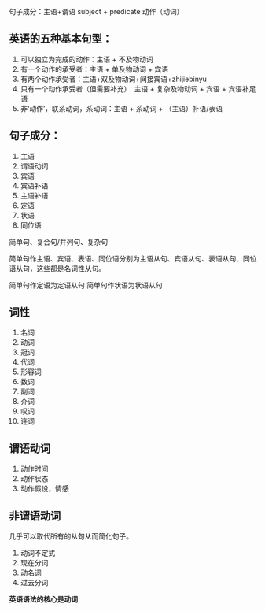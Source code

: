 句子成分：主语+谓语 subject + predicate
动作（动词）

## 英语的五种基本句型：
1. 可以独立为完成的动作：主语 + 不及物动词
2. 有一个动作的承受者：主语 + 单及物动词 + 宾语
3. 有两个动作承受者：主语+双及物动词+间接宾语+zhijiebinyu
4. 只有一个动作承受者（但需要补充）：主语 + 复杂及物动词 + 宾语 + 宾语补足语
5. 非‘动作’，联系动词，系动词：主语 + 系动词 + （主语）补语/表语

## 句子成分：
1. 主语
2. 谓语动词
3. 宾语
4. 宾语补语
5. 主语补语
6. 定语
7. 状语
8. 同位语
   

简单句、复合句/并列句、复杂句

简单句作主语、宾语、表语、同位语分别为主语从句、宾语从句、表语从句、同位语从句，这些都是名词性从句。

简单句作定语为定语从句
简单句作状语为状语从句

## 词性
1. 名词
2. 动词
3. 冠词
4. 代词
5. 形容词
6. 数词
7. 副词
8. 介词
9. 叹词
10. 连词

## 谓语动词

1. 动作时间
2. 动作状态
3. 动作假设，情感

## 非谓语动词

几乎可以取代所有的从句从而简化句子。

1. 动词不定式
2. 现在分词
3. 动名词
4. 过去分词


**英语语法的核心是动词**

